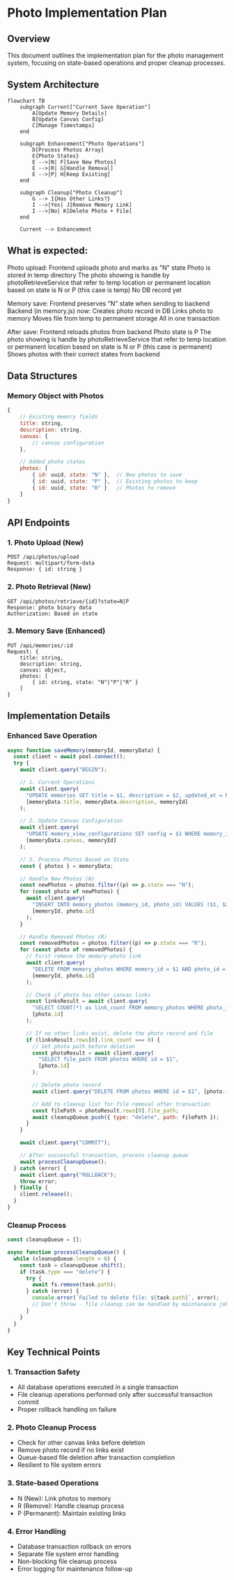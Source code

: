 # Photo Implementation Plan

## Overview

This document outlines the implementation plan for the photo management system, focusing on state-based operations and proper cleanup processes.

## System Architecture

```mermaid
flowchart TB
    subgraph Current["Current Save Operation"]
        A[Update Memory Details]
        B[Update Canvas Config]
        C[Manage Timestamps]
    end

    subgraph Enhancement["Photo Operations"]
        D[Process Photos Array]
        E{Photo States}
        E -->|N| F[Save New Photos]
        E -->|R| G[Handle Removal]
        E -->|P| H[Keep Existing]
    end

    subgraph Cleanup["Photo Cleanup"]
        G --> I{Has Other Links?}
        I -->|Yes| J[Remove Memory Link]
        I -->|No| K[Delete Photo + File]
    end

    Current --> Enhancement
```

## What is expected:

Photo upload:
Frontend uploads photo and marks as "N" state
Photo is stored in temp directory
The photo showing is handle by photoRetrieveService that refer to temp location or permanent location based on state is N or P (this case is temp)
No DB record yet

Memory save:
Frontend preserves "N" state when sending to backend
Backend (in memory.js) now:
Creates photo record in DB
Links photo to memory
Moves file from temp to permanent storage
All in one transaction

After save:
Frontend reloads photos from backend
Photo state is P
The photo showing is handle by photoRetrieveService that refer to temp location or permanent location based on state is N or P (this case is permanent)
Shows photos with their correct states from backend

## Data Structures

### Memory Object with Photos

```javascript
{
    // Existing memory fields
    title: string,
    description: string,
    canvas: {
        // canvas configuration
    },

    // Added photo states
    photos: [
        { id: uuid, state: "N" },  // New photos to save
        { id: uuid, state: "P" },  // Existing photos to keep
        { id: uuid, state: "R" }   // Photos to remove
    ]
}
```

## API Endpoints

### 1. Photo Upload (New)

```
POST /api/photos/upload
Request: multipart/form-data
Response: { id: string }
```

### 2. Photo Retrieval (New)

```
GET /api/photos/retrieve/{id}?state=N|P
Response: photo binary data
Authorization: Based on state
```

### 3. Memory Save (Enhanced)

```
PUT /api/memories/:id
Request: {
    title: string,
    description: string,
    canvas: object,
    photos: [
        { id: string, state: "N"|"P"|"R" }
    ]
}
```

## Implementation Details

### Enhanced Save Operation

```javascript
async function saveMemory(memoryId, memoryData) {
  const client = await pool.connect();
  try {
    await client.query("BEGIN");

    // 1. Current Operations
    await client.query(
      "UPDATE memories SET title = $1, description = $2, updated_at = NOW() WHERE id = $3",
      [memoryData.title, memoryData.description, memoryId]
    );

    // 2. Update Canvas Configuration
    await client.query(
      "UPDATE memory_view_configurations SET config = $1 WHERE memory_id = $2",
      [memoryData.canvas, memoryId]
    );

    // 3. Process Photos Based on State
    const { photos } = memoryData;

    // Handle New Photos (N)
    const newPhotos = photos.filter((p) => p.state === "N");
    for (const photo of newPhotos) {
      await client.query(
        "INSERT INTO memory_photos (memory_id, photo_id) VALUES ($1, $2)",
        [memoryId, photo.id]
      );
    }

    // Handle Removed Photos (R)
    const removedPhotos = photos.filter((p) => p.state === "R");
    for (const photo of removedPhotos) {
      // First remove the memory-photo link
      await client.query(
        "DELETE FROM memory_photos WHERE memory_id = $1 AND photo_id = $2",
        [memoryId, photo.id]
      );

      // Check if photo has other canvas links
      const linksResult = await client.query(
        "SELECT COUNT(*) as link_count FROM memory_photos WHERE photo_id = $1",
        [photo.id]
      );

      // If no other links exist, delete the photo record and file
      if (linksResult.rows[0].link_count === 0) {
        // Get photo path before deletion
        const photoResult = await client.query(
          "SELECT file_path FROM photos WHERE id = $1",
          [photo.id]
        );

        // Delete photo record
        await client.query("DELETE FROM photos WHERE id = $1", [photo.id]);

        // Add to cleanup list for file removal after transaction
        const filePath = photoResult.rows[0].file_path;
        await cleanupQueue.push({ type: "delete", path: filePath });
      }
    }

    await client.query("COMMIT");

    // After successful transaction, process cleanup queue
    await processCleanupQueue();
  } catch (error) {
    await client.query("ROLLBACK");
    throw error;
  } finally {
    client.release();
  }
}
```

### Cleanup Process

```javascript
const cleanupQueue = [];

async function processCleanupQueue() {
  while (cleanupQueue.length > 0) {
    const task = cleanupQueue.shift();
    if (task.type === "delete") {
      try {
        await fs.remove(task.path);
      } catch (error) {
        console.error(`Failed to delete file: ${task.path}`, error);
        // Don't throw - file cleanup can be handled by maintenance job
      }
    }
  }
}
```

## Key Technical Points

### 1. Transaction Safety

- All database operations executed in a single transaction
- File cleanup operations performed only after successful transaction commit
- Proper rollback handling on failure

### 2. Photo Cleanup Process

- Check for other canvas links before deletion
- Remove photo record if no links exist
- Queue-based file deletion after transaction completion
- Resilient to file system errors

### 3. State-based Operations

- N (New): Link photos to memory
- R (Remove): Handle cleanup process
- P (Permanent): Maintain existing links

### 4. Error Handling

- Database transaction rollback on errors
- Separate file system error handling
- Non-blocking file cleanup process
- Error logging for maintenance follow-up
